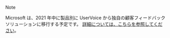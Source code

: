 > [!NOTE]
> Microsoft は、2021 年中に製品別に UserVoice から独自の顧客フィードバック ソリューションに移行する予定です。 [詳細については、こちらを参照してください](https://support.microsoft.com/topic/-pages-430e1a78-e016-472a-a10f-dc2a3df3450a)。